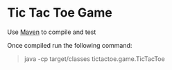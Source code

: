 # Tic Tac Toe Game

Use [Maven](http://maven.apache.org/) to compile and test

Once compiled run the following command:
> java -cp target/classes tictactoe.game.TicTacToe

